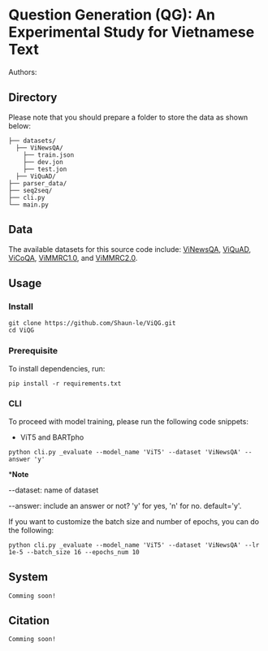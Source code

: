 # Question Generation (QG): An Experimental Study for Vietnamese Text

Authors:

## Directory
Please note that you should prepare a folder to store the data as shown below:

    ├── datasets/
      ├── ViNewsQA/
        ├── train.json
        ├── dev.jon
        ├── test.jon
      ├── ViQuAD/
    ├── parser_data/
    ├── seq2seq/
    ├── cli.py
    └── main.py

## Data
The available datasets for this source code include: [ViNewsQA](https://arxiv.org/abs/2006.11138), [ViQuAD](https://arxiv.org/abs/2009.14725), 
[ViCoQA](https://arxiv.org/abs/2105.01542), [ViMMRC1.0](https://arxiv.org/abs/2008.08810), and [ViMMRC2.0](https://arxiv.org/abs/2303.18162).

## Usage
### Install
```
git clone https://github.com/Shaun-le/ViQG.git
cd ViQG
```
### Prerequisite
To install dependencies, run:
```
pip install -r requirements.txt
```
### CLI
To proceed with model training, please run the following code snippets:
- ViT5 and BARTpho
```
python cli.py _evaluate --model_name 'ViT5' --dataset 'ViNewsQA' --answer 'y'
```
***Note**

--dataset: name of dataset

--answer: include an answer or not? 'y' for yes, 'n' for no. default='y'.

If you want to customize the batch size and number of epochs, you can do the following:
```
python cli.py _evaluate --model_name 'ViT5' --dataset 'ViNewsQA' --lr 1e-5 --batch_size 16 --epochs_num 10
```
## System

    Comming soon!
    
## Citation

    Comming soon!
